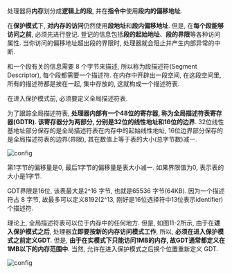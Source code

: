 处理器将**内存**划分成**逻辑上的段**, 并在**指令中**使用**段内的偏移地址**.

在**保护模式**下, **对内存的访问**仍然使用**段地址**和**段内偏移地址**. 但是, 在**每个段能够访问之前**, 必须先进行登记. 登记的信息包括**段的起始地址**、**段的界限**等各种访问属性. 当你访问的偏移地址超出段的界限时, 处理器就会阻止并产生内部异常的中断.

和一个段有关的信息需要 8 个字节来描述, 所以称为段描述符(Segment Descriptor), 每个段都需要一个描述符. 在内存中开辟出一段空间, 在这段空间里, 所有的描述符都是挨在一起, 集中存放的, 这就构成一个描述符表.

在进入保护模式前, 必须要定义全局描述符表.

为了跟踪全局描述符表, **处理器内部有一个48位的寄存器, 称为全局描述符表寄存器(GDTR). 该寄存器分为两部分, 分别是32位的线性地址和16位的边界**. 32位线性基地址部分保存的是全局描述符表在内存中的起始线性地址, 16位边界部分保存的是全局描述符表的边界(界限), 其在数值上等于表的大小(总字节数)减一.

![config](images/1.png)

第1字节的偏移量是0, 最后1字节的偏移量是表大小减一. 如果界限值为0, 表示表的大小是1字节.

GDT界限是16位, 该表最大是2\^16 字节, 也就是65536 字节(64KB). 因为一个描述符占 8 字节, 故最多可以定义8192(2\^13, 刚好是16位选择符中13位表示identifier)个描述符.

理论上, 全局描述符表可以位于内存中的任何地方. 但是, 如图11-2所示, 由于在**进入保护模式之后**, 处理器**立即要按新的内存访问模式工作**, 所以, **必须在进入保护模式之前定义GDT**. 但是, **由于在实模式下只能访问1MB的内存, 故GDT通常都定义在1MB以下的内存范围中**. 当然, 允许在进入保护模式之后换个位置重新定义 GDT.

![config](images/2.png)